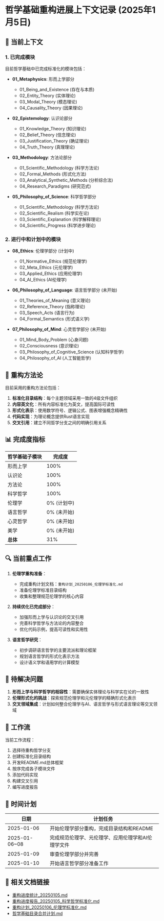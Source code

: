 # 哲学基础重构进展上下文记录 (2025年1月5日)

## 📝 当前上下文

### 1. 已完成模块

目前哲学基础中已完成标准化的模块包括：

- **01_Metaphysics**: 形而上学部分
  - 01_Being_and_Existence (存在与本质)
  - 02_Entity_Theory (实体理论)
  - 03_Modal_Theory (模态理论)
  - 04_Causality_Theory (因果理论)

- **02_Epistemology**: 认识论部分
  - 01_Knowledge_Theory (知识理论)
  - 02_Belief_Theory (信念理论)
  - 03_Justification_Theory (确证理论)
  - 04_Truth_Theory (真理理论)

- **03_Methodology**: 方法论部分
  - 01_Scientific_Methodology (科学方法论)
  - 02_Formal_Methods (形式化方法)
  - 03_Analytical_Synthetic_Methods (分析综合法)
  - 04_Research_Paradigms (研究范式)

- **05_Philosophy_of_Science**: 科学哲学部分
  - 01_Scientific_Methodology (科学方法论)
  - 02_Scientific_Realism (科学实在论)
  - 03_Scientific_Explanation (科学解释理论)
  - 04_Scientific_Progress (科学进步理论)

### 2. 进行中和计划中的模块

- **08_Ethics**: 伦理学部分 (计划中)
  - 01_Normative_Ethics (规范伦理学)
  - 02_Meta_Ethics (元伦理学)
  - 03_Applied_Ethics (应用伦理学)
  - 04_AI_Ethics (AI伦理学)

- **06_Philosophy_of_Language**: 语言哲学部分 (未开始)
  - 01_Theories_of_Meaning (意义理论)
  - 02_Reference_Theory (指称理论)
  - 03_Speech_Acts (语言行为)
  - 04_Formal_Semantics (形式语义学)

- **07_Philosophy_of_Mind**: 心灵哲学部分 (未开始)
  - 01_Mind_Body_Problem (心身问题)
  - 02_Consciousness (意识理论)
  - 03_Philosophy_of_Cognitive_Science (认知科学哲学)
  - 04_Philosophy_of_AI (人工智能哲学)

## 🔄 重构方法论

目前采用的重构方法论包括：

1. **标准化目录结构**：每个主题领域采用一致的4级文件组织
2. **内容英文化**：所有内容标准化为英文，提高国际可读性
3. **形式化表示**：使用数学符号、逻辑公式、图表增强概念精确性
4. **代码实现**：为理论概念提供Rust语言实现
5. **交叉引用**：建立不同哲学分支之间的明确引用关系

## 📊 完成度指标

| 哲学基础子模块 | 完成度 |
|--------------|------|
| 形而上学 | 100% |
| 认识论 | 100% |
| 方法论 | 100% |
| 科学哲学 | 100% |
| 伦理学 | 0% (计划中) |
| 语言哲学 | 0% (未开始) |
| 心灵哲学 | 0% (未开始) |
| 美学 | 0% (未开始) |
| **总体** | 31% |

## 🔍 当前重点工作

1. **伦理学重构准备**：
   - 完成重构计划文档：`重构计划_20250106_伦理学标准化.md`
   - 准备伦理学标准目录结构
   - 收集和整理规范伦理学的核心内容

2. **持续优化已完成部分**：
   - 加强形而上学与认识论的交叉引用
   - 完善科学哲学与方法论的内容整合
   - 优化代码示例，提高可读性和实用性

3. **语言哲学研究**：
   - 初步调研语言哲学的主要流派和理论框架
   - 规划语言哲学的形式化表示方法
   - 设计语义学和语用学的计算模型

## 📝 待解决问题

1. **形而上学与科学哲学的相容性**：需要确保实体理论与科学实在论的一致性
2. **伦理形式化的挑战**：探索规范伦理学和元伦理学的精确形式化表示
3. **交叉领域集成**：计划如何整合伦理学与AI、语言哲学与形式语言理论等交叉领域

## 🔄 工作流

当前工作流程：

1. 选择待重构哲学分支
2. 创建标准化目录结构
3. 开发README.md总体框架
4. 按序完成各子模块文件
5. 添加代码实现
6. 构建交叉引用
7. 编写进度报告

## 📅 时间计划

| 日期 | 计划任务 |
|------|---------|
| 2025-01-06 | 开始伦理学部分重构，完成目录结构和README |
| 2025-01-06~08 | 完成规范伦理学、元伦理学、应用伦理学和AI伦理学文件 |
| 2025-01-09 | 审查伦理学部分并完善 |
| 2025-01-10 | 开始语言哲学部分准备工作 |

## 🔗 相关文档链接

- [重构进度统计_20250105.md](../重构进度统计_20250105.md)
- [重构进度报告_20250105_科学哲学标准化.md](../重构进度报告_20250105_科学哲学标准化.md)
- [重构计划_20250106_伦理学标准化.md](../重构计划_20250106_伦理学标准化.md)
- [哲学基础目录合并计划.md](./哲学基础目录合并计划.md)
